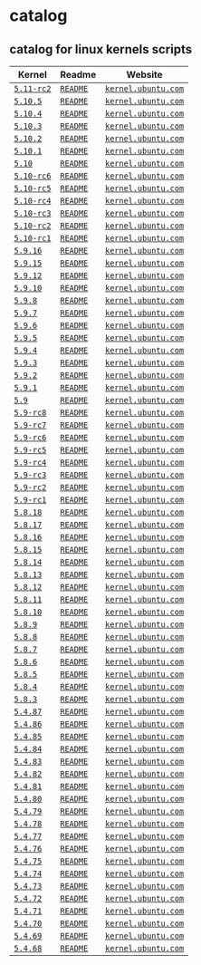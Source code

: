 # catalog
 
## catalog for linux kernels scripts

| Kernel| Readme|Website|      
| -----------  | -----------  | ----------- | 
|[`5.11-rc2`](5.11-rc2)|[`README`](5.11-rc2/README.md)|[`kernel.ubuntu.com`](https://kernel.ubuntu.com/~kernel-ppa/mainline/v5.11-rc2/)| 
|[`5.10.5`](5.10.5)|[`README`](5.10.5/README.md)|[`kernel.ubuntu.com`](https://kernel.ubuntu.com/~kernel-ppa/mainline/v5.10.5/)| 
|[`5.10.4`](5.10.4)|[`README`](5.10.4/README.md)|[`kernel.ubuntu.com`](https://kernel.ubuntu.com/~kernel-ppa/mainline/v5.10.4/)| 
|[`5.10.3`](5.10.3)|[`README`](5.10.3/README.md)|[`kernel.ubuntu.com`](https://kernel.ubuntu.com/~kernel-ppa/mainline/v5.10.3/)| 
|[`5.10.2`](5.10.2)|[`README`](5.10.2/README.md)|[`kernel.ubuntu.com`](https://kernel.ubuntu.com/~kernel-ppa/mainline/v5.10.2/)| 
|[`5.10.1`](5.10.1)|[`README`](5.10.1/README.md)|[`kernel.ubuntu.com`](https://kernel.ubuntu.com/~kernel-ppa/mainline/v5.10.1/)| 
|[`5.10`](5.10)|[`README`](5.10/README.md)|[`kernel.ubuntu.com`](https://kernel.ubuntu.com/~kernel-ppa/mainline/v5.10/)| 
|[`5.10-rc6`](5.10-rc6)|[`README`](5.10-rc6/README.md)|[`kernel.ubuntu.com`](https://kernel.ubuntu.com/~kernel-ppa/mainline/v5.10-rc6/)| 
|[`5.10-rc5`](5.10-rc5)|[`README`](5.10-rc5/README.md)|[`kernel.ubuntu.com`](https://kernel.ubuntu.com/~kernel-ppa/mainline/v5.10-rc5/)| 
|[`5.10-rc4`](5.10-rc4)|[`README`](5.10-rc4/README.md)|[`kernel.ubuntu.com`](https://kernel.ubuntu.com/~kernel-ppa/mainline/v5.10-rc4/)| 
|[`5.10-rc3`](5.10-rc3)|[`README`](5.10-rc3/README.md)|[`kernel.ubuntu.com`](https://kernel.ubuntu.com/~kernel-ppa/mainline/v5.10-rc3/)| 
|[`5.10-rc2`](5.10-rc2)|[`README`](5.10-rc2/README.md)|[`kernel.ubuntu.com`](https://kernel.ubuntu.com/~kernel-ppa/mainline/v5.10-rc2/)| 
|[`5.10-rc1`](5.10-rc1)|[`README`](5.10-rc1/README.md)|[`kernel.ubuntu.com`](https://kernel.ubuntu.com/~kernel-ppa/mainline/v5.10-rc1/)| 
|[`5.9.16`](5.9.16)|[`README`](5.9.16/README.md)|[`kernel.ubuntu.com`](https://kernel.ubuntu.com/~kernel-ppa/mainline/v5.9.16/)| 
|[`5.9.15`](5.9.15)|[`README`](5.9.15/README.md)|[`kernel.ubuntu.com`](https://kernel.ubuntu.com/~kernel-ppa/mainline/v5.9.15/)| 
|[`5.9.12`](5.9.12)|[`README`](5.9.12/README.md)|[`kernel.ubuntu.com`](https://kernel.ubuntu.com/~kernel-ppa/mainline/v5.9.12/)| 
|[`5.9.10`](5.9.10)|[`README`](5.9.10/README.md)|[`kernel.ubuntu.com`](https://kernel.ubuntu.com/~kernel-ppa/mainline/v5.9.10/)| 
|[`5.9.8`](5.9.8)|[`README`](5.9.8/README.md)|[`kernel.ubuntu.com`](https://kernel.ubuntu.com/~kernel-ppa/mainline/v5.9.8/)| 
|[`5.9.7`](5.9.7)|[`README`](5.9.7/README.md)|[`kernel.ubuntu.com`](https://kernel.ubuntu.com/~kernel-ppa/mainline/v5.9.7/)| 
|[`5.9.6`](5.9.6)|[`README`](5.9.6/README.md)|[`kernel.ubuntu.com`](https://kernel.ubuntu.com/~kernel-ppa/mainline/v5.9.6/)| 
|[`5.9.5`](5.9.5)|[`README`](5.9.5/README.md)|[`kernel.ubuntu.com`](https://kernel.ubuntu.com/~kernel-ppa/mainline/v5.9.5/)| 
|[`5.9.4`](5.9.4)|[`README`](5.9.4/README.md)|[`kernel.ubuntu.com`](https://kernel.ubuntu.com/~kernel-ppa/mainline/v5.9.4/)| 
|[`5.9.3`](5.9.3)|[`README`](5.9.3/README.md)|[`kernel.ubuntu.com`](https://kernel.ubuntu.com/~kernel-ppa/mainline/v5.9.3/)| 
|[`5.9.2`](5.9.2)|[`README`](5.9.2/README.md)|[`kernel.ubuntu.com`](https://kernel.ubuntu.com/~kernel-ppa/mainline/v5.9.2/)| 
|[`5.9.1`](5.9.1)|[`README`](5.9.1/README.md)|[`kernel.ubuntu.com`](https://kernel.ubuntu.com/~kernel-ppa/mainline/v5.9.1/)| 
|[`5.9`](5.9)|[`README`](5.9/README.md)|[`kernel.ubuntu.com`](https://kernel.ubuntu.com/~kernel-ppa/mainline/v5.9/)| 
|[`5.9-rc8`](5.9-rc8)|[`README`](5.9-rc8/README.md)|[`kernel.ubuntu.com`](https://kernel.ubuntu.com/~kernel-ppa/mainline/v5.9-rc8/)| 
|[`5.9-rc7`](5.9-rc7)|[`README`](5.9-rc7/README.md)|[`kernel.ubuntu.com`](https://kernel.ubuntu.com/~kernel-ppa/mainline/v5.9-rc7/)| 
|[`5.9-rc6`](5.9-rc6)|[`README`](5.9-rc6/README.md)|[`kernel.ubuntu.com`](https://kernel.ubuntu.com/~kernel-ppa/mainline/v5.9-rc6/)| 
|[`5.9-rc5`](5.9-rc5)|[`README`](5.9-rc5/README.md)|[`kernel.ubuntu.com`](https://kernel.ubuntu.com/~kernel-ppa/mainline/v5.9-rc5/)| 
|[`5.9-rc4`](5.9-rc4)|[`README`](5.9-rc4/README.md)|[`kernel.ubuntu.com`](https://kernel.ubuntu.com/~kernel-ppa/mainline/v5.9-rc4/)| 
|[`5.9-rc3`](5.9-rc3)|[`README`](5.9-rc3/README.md)|[`kernel.ubuntu.com`](https://kernel.ubuntu.com/~kernel-ppa/mainline/v5.9-rc3/)| 
|[`5.9-rc2`](5.9-rc2)|[`README`](5.9-rc2/README.md)|[`kernel.ubuntu.com`](https://kernel.ubuntu.com/~kernel-ppa/mainline/v5.9-rc2/)| 
|[`5.9-rc1`](5.9-rc1)|[`README`](5.9-rc1/README.md)|[`kernel.ubuntu.com`](https://kernel.ubuntu.com/~kernel-ppa/mainline/v5.9-rc1/)| 
|[`5.8.18`](5.8.18)|[`README`](5.8.18/README.md)|[`kernel.ubuntu.com`](https://kernel.ubuntu.com/~kernel-ppa/mainline/v5.8.18/)| 
|[`5.8.17`](5.8.17)|[`README`](5.8.17/README.md)|[`kernel.ubuntu.com`](https://kernel.ubuntu.com/~kernel-ppa/mainline/v5.8.17/)| 
|[`5.8.16`](5.8.16)|[`README`](5.8.16/README.md)|[`kernel.ubuntu.com`](https://kernel.ubuntu.com/~kernel-ppa/mainline/v5.8.16/)| 
|[`5.8.15`](5.8.15)|[`README`](5.8.15/README.md)|[`kernel.ubuntu.com`](https://kernel.ubuntu.com/~kernel-ppa/mainline/v5.8.15/)| 
|[`5.8.14`](5.8.14)|[`README`](5.8.14/README.md)|[`kernel.ubuntu.com`](https://kernel.ubuntu.com/~kernel-ppa/mainline/v5.8.14/)| 
|[`5.8.13`](5.8.13)|[`README`](5.8.13/README.md)|[`kernel.ubuntu.com`](https://kernel.ubuntu.com/~kernel-ppa/mainline/v5.8.13/)| 
|[`5.8.12`](5.8.12)|[`README`](5.8.12/README.md)|[`kernel.ubuntu.com`](https://kernel.ubuntu.com/~kernel-ppa/mainline/v5.8.12/)| 
|[`5.8.11`](5.8.11)|[`README`](5.8.11/README.md)|[`kernel.ubuntu.com`](https://kernel.ubuntu.com/~kernel-ppa/mainline/v5.8.11/)| 
|[`5.8.10`](5.8.10)|[`README`](5.8.10/README.md)|[`kernel.ubuntu.com`](https://kernel.ubuntu.com/~kernel-ppa/mainline/v5.8.10/)| 
|[`5.8.9`](5.8.9)|[`README`](5.8.9/README.md)|[`kernel.ubuntu.com`](https://kernel.ubuntu.com/~kernel-ppa/mainline/v5.8.9/)| 
|[`5.8.8`](5.8.8)|[`README`](5.8.8/README.md)|[`kernel.ubuntu.com`](https://kernel.ubuntu.com/~kernel-ppa/mainline/v5.8.8/)| 
|[`5.8.7`](5.8.7)|[`README`](5.8.7/README.md)|[`kernel.ubuntu.com`](https://kernel.ubuntu.com/~kernel-ppa/mainline/v5.8.7/)| 
|[`5.8.6`](5.8.6)|[`README`](5.8.6/README.md)|[`kernel.ubuntu.com`](https://kernel.ubuntu.com/~kernel-ppa/mainline/v5.8.6/)| 
|[`5.8.5`](5.8.5)|[`README`](5.8.5/README.md)|[`kernel.ubuntu.com`](https://kernel.ubuntu.com/~kernel-ppa/mainline/v5.8.5/)| 
|[`5.8.4`](5.8.4)|[`README`](5.8.4/README.md)|[`kernel.ubuntu.com`](https://kernel.ubuntu.com/~kernel-ppa/mainline/v5.8.4/)| 
|[`5.8.3`](5.8.3)|[`README`](5.8.3/README.md)|[`kernel.ubuntu.com`](https://kernel.ubuntu.com/~kernel-ppa/mainline/v5.8.3/)| 
|[`5.4.87`](5.4.87)|[`README`](5.4.87/README.md)|[`kernel.ubuntu.com`](https://kernel.ubuntu.com/~kernel-ppa/mainline/v5.4.87/)| 
|[`5.4.86`](5.4.86)|[`README`](5.4.86/README.md)|[`kernel.ubuntu.com`](https://kernel.ubuntu.com/~kernel-ppa/mainline/v5.4.86/)| 
|[`5.4.85`](5.4.85)|[`README`](5.4.85/README.md)|[`kernel.ubuntu.com`](https://kernel.ubuntu.com/~kernel-ppa/mainline/v5.4.85/)| 
|[`5.4.84`](5.4.84)|[`README`](5.4.84/README.md)|[`kernel.ubuntu.com`](https://kernel.ubuntu.com/~kernel-ppa/mainline/v5.4.84/)| 
|[`5.4.83`](5.4.83)|[`README`](5.4.83/README.md)|[`kernel.ubuntu.com`](https://kernel.ubuntu.com/~kernel-ppa/mainline/v5.4.83/)| 
|[`5.4.82`](5.4.82)|[`README`](5.4.82/README.md)|[`kernel.ubuntu.com`](https://kernel.ubuntu.com/~kernel-ppa/mainline/v5.4.82/)| 
|[`5.4.81`](5.4.81)|[`README`](5.4.81/README.md)|[`kernel.ubuntu.com`](https://kernel.ubuntu.com/~kernel-ppa/mainline/v5.4.81/)| 
|[`5.4.80`](5.4.80)|[`README`](5.4.80/README.md)|[`kernel.ubuntu.com`](https://kernel.ubuntu.com/~kernel-ppa/mainline/v5.4.80/)| 
|[`5.4.79`](5.4.79)|[`README`](5.4.79/README.md)|[`kernel.ubuntu.com`](https://kernel.ubuntu.com/~kernel-ppa/mainline/v5.4.79/)| 
|[`5.4.78`](5.4.78)|[`README`](5.4.78/README.md)|[`kernel.ubuntu.com`](https://kernel.ubuntu.com/~kernel-ppa/mainline/v5.4.78/)| 
|[`5.4.77`](5.4.77)|[`README`](5.4.77/README.md)|[`kernel.ubuntu.com`](https://kernel.ubuntu.com/~kernel-ppa/mainline/v5.4.77/)| 
|[`5.4.76`](5.4.76)|[`README`](5.4.76/README.md)|[`kernel.ubuntu.com`](https://kernel.ubuntu.com/~kernel-ppa/mainline/v5.4.76/)| 
|[`5.4.75`](5.4.75)|[`README`](5.4.75/README.md)|[`kernel.ubuntu.com`](https://kernel.ubuntu.com/~kernel-ppa/mainline/v5.4.75/)| 
|[`5.4.74`](5.4.74)|[`README`](5.4.74/README.md)|[`kernel.ubuntu.com`](https://kernel.ubuntu.com/~kernel-ppa/mainline/v5.4.74/)| 
|[`5.4.73`](5.4.73)|[`README`](5.4.73/README.md)|[`kernel.ubuntu.com`](https://kernel.ubuntu.com/~kernel-ppa/mainline/v5.4.73/)| 
|[`5.4.72`](5.4.72)|[`README`](5.4.72/README.md)|[`kernel.ubuntu.com`](https://kernel.ubuntu.com/~kernel-ppa/mainline/v5.4.72/)| 
|[`5.4.71`](5.4.71)|[`README`](5.4.71/README.md)|[`kernel.ubuntu.com`](https://kernel.ubuntu.com/~kernel-ppa/mainline/v5.4.71/)| 
|[`5.4.70`](5.4.70)|[`README`](5.4.70/README.md)|[`kernel.ubuntu.com`](https://kernel.ubuntu.com/~kernel-ppa/mainline/v5.4.70/)| 
|[`5.4.69`](5.4.69)|[`README`](5.4.69/README.md)|[`kernel.ubuntu.com`](https://kernel.ubuntu.com/~kernel-ppa/mainline/v5.4.69/)| 
|[`5.4.68`](5.4.68)|[`README`](5.4.68/README.md)|[`kernel.ubuntu.com`](https://kernel.ubuntu.com/~kernel-ppa/mainline/v5.4.68/)| 

